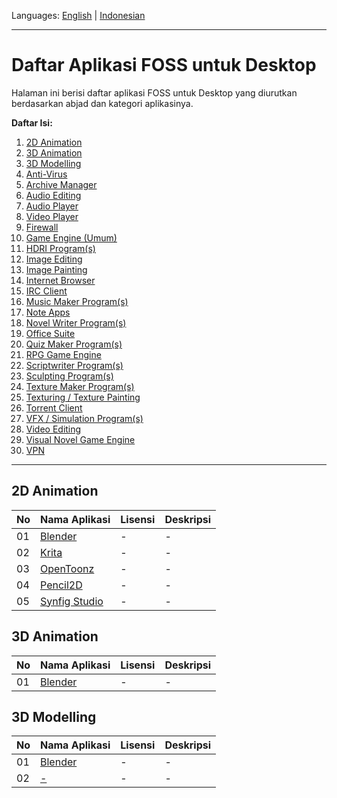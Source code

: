 Languages: [English](https://github.com/ditokp/Tes_Repositori/blob/master/HOME.md) | [Indonesian](https://github.com/ditokp/Tes_Repositori/blob/master/README.md)
______________________________________________
# Daftar Aplikasi FOSS untuk Desktop
Halaman ini berisi daftar aplikasi FOSS untuk Desktop yang diurutkan berdasarkan abjad dan kategori aplikasinya.

**Daftar Isi:**
1. [2D Animation]()
2. [3D Animation]()
3. [3D Modelling]()
4. [Anti-Virus]()
5. [Archive Manager]()
6. [Audio Editing]()
7. [Audio Player]()
8. [Video Player]()
9. [Firewall]()
10. [Game Engine (Umum)]()
11. [HDRI Program(s)]()
12. [Image Editing]()
13. [Image Painting]()
14. [Internet Browser]()
15. [IRC Client]()
16. [Music Maker Program(s)]()
17. [Note Apps]()
18. [Novel Writer Program(s)]()
19. [Office Suite]()
20. [Quiz Maker Program(s)]()
21. [RPG Game Engine]()
22. [Scriptwriter Program(s)]()
23. [Sculpting Program(s)]()
24. [Texture Maker Program(s)]()
25. [Texturing / Texture Painting]()
26. [Torrent Client]()
27. [VFX / Simulation Program(s)]()
28. [Video Editing]()
29. [Visual Novel Game Engine]()
30. [VPN]()
______________________________________
## 2D Animation
No | Nama Aplikasi | Lisensi | Deskripsi
--- | --- | --- | ---
01 | [Blender]() | - | -
02 | [Krita]() | - | -
03 | [OpenToonz]() | - | -
04 | [Pencil2D]() | - | -
05 | [Synfig Studio]() | - | -

## 3D Animation
No | Nama Aplikasi | Lisensi | Deskripsi
--- | --- | --- | ----
01 | [Blender]() | - | -

## 3D Modelling
No | Nama Aplikasi | Lisensi | Deskripsi
--- | --- | --- | ----
01 | [Blender]() | - | -
02 | [-]() | - | -
